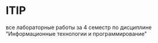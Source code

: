 # ITIP
все лабораторные работы за 4 семестр по дисциплине "Информационные технологии и программирование"
